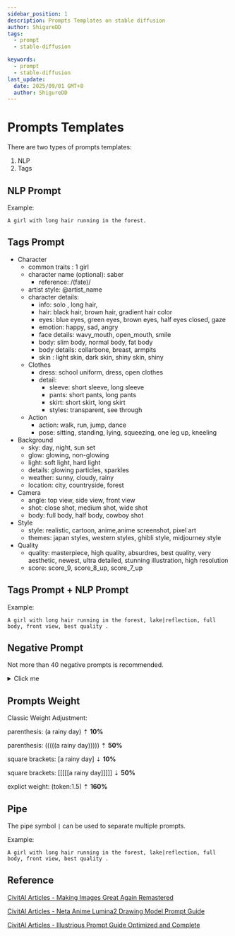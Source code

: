 ```yaml
---
sidebar_position: 1
description: Prompts Templates on stable diffusion
author: ShigureDD
tags:
  - prompt
  - stable-diffusion

keywords:
  - prompt
  - stable-diffusion
last_update:
  date: 2025/09/01 GMT+8
  author: ShigureDD
---
```


# Prompts Templates

There are two types of prompts templates:

1. NLP
2. Tags

## NLP Prompt

Example:

```
A girl with long hair running in the forest.
```

## Tags Prompt

- Character
  - common traits : 1 girl
  - character name (optional): saber
    - reference: /(fate)/
  - artist style: @artist_name
  - character details:
    - info: solo , long hair,
    - hair: black hair, brown hair, gradient hair color
    - eyes: blue eyes, green eyes, brown eyes, half eyes closed, gaze
    - emotion: happy, sad, angry
    - face details: wavy_mouth, open_mouth, smile
    - body: slim body, normal body, fat body
    - body details: collarbone, breast, armpits
    - skin : light skin, dark skin, shiny skin, shiny
  - Clothes
    - dress: school uniform, dress, open clothes
    - detail:
      - sleeve: short sleeve, long sleeve
      - pants: short pants, long pants
      - skirt: short skirt, long skirt
      - styles: transparent, see through
  - Action
    - action: walk, run, jump, dance
    - pose: sitting, standing, lying, squeezing, one leg up, kneeling
- Background
  - sky: day, night, sun set
  - glow: glowing, non-glowing
  - light: soft light, hard light
  - details: glowing particles, sparkles
  - weather: sunny, cloudy, rainy
  - location: city, countryside, forest
- Camera
  - angle: top view, side view, front view
  - shot: close shot, medium shot, wide shot
  - body: full body, half body, cowboy shot
- Style
  - style: realistic, cartoon, anime,anime screenshot, pixel art
  - themes: japan styles, western styles, ghibli style, midjourney style
- Quality
  - quality: masterpiece, high quality, absurdres, best quality, very aesthetic, newest, ultra detailed, stunning illustration, high resolution
  - score: score_9, score_8_up, score_7_up

## Tags Prompt + NLP Prompt

Example:

```
A girl with long hair running in the forest, lake|reflection, full body, front view, best quality .
```

## Negative Prompt

Not more than 40 negative prompts is recommended.

<details>
  <summary>Click me</summary>
  ```
  worst quality, low quality, lowres, bad quality, bad hands, text, error, missing fingers, extra digits, fewer digits, cropped, jpeg artifacts, signature, watermark, username, blurry, artist name, old, early, lowres, logo, mutated hands, mammal, anthropomorphism, furry, ambiguous form, feral, semi-Anthro, realistic, photorealistic, 3d, ((nsfw))
  ```
</details>

## Prompts Weight

Classic Weight Adjustment:

parenthesis: (a rainy day) <span class="success">⇡ **10%**</span>

parenthesis: (((((a rainy day))))) <span class="success">⇡ **50%**</span>

square brackets: [a rainy day] <span class="danger">⇣ **10%**</span>

square brackets: [[[[[a rainy day]]]]] <span class="danger">⇣ **50%**</span>

explict weight: (token:1.5) <span class="success">⇡ **160%**</span>

## Pipe

The pipe symbol `|` can be used to separate multiple prompts.

Example:

```
A girl with long hair running in the forest, lake|reflection, full body, front view, best quality .
```

## Reference

[CivitAI Articles - Making Images Great Again Remastered](https://civitai.com/articles/4808/making-images-great-again-remastered)

[CivitAI Articles - Neta Anime Lumina2 Drawing Model Prompt Guide](https://civitai.com/articles/16274/neta-anime-lumina2-drawing-model-prompt-guide)

[CivitAI Articles - Illustrious Prompt Guide Optimized and Complete](https://civitai.com/articles/16016/illustrious-prompt-guide-optimized-and-complete)

